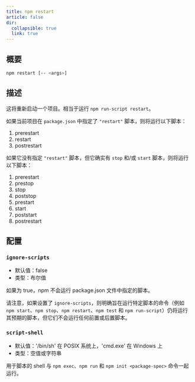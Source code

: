 ```yaml
---
title: npm restart
article: false
dir:
  collapsible: true
  link: true
---
```


## 概要

```bash
npm restart [-- <args>]
```

## 描述

这将重新启动一个项目。相当于运行 `npm run-script restart`。

如果当前项目在 `package.json` 中指定了 `"restart"` 脚本，则将运行以下脚本：

1. prerestart
2. restart
3. postrestart

如果它没有指定 `"restart"` 脚本，但它确实有 `stop` 和/或 `start` 脚本，则将运行以下脚本：

1. prerestart
2. prestop
3. stop
4. poststop
5. prestart
6. start
7. poststart
8. postrestart



## 配置

### `ignore-scripts`

- 默认值：false
- 类型：布尔值

如果为 true，npm 不会运行 package.json 文件中指定的脚本。

请注意，如果设置了 `ignore-scripts`，则明确旨在运行特定脚本的命令（例如 `npm start`、`npm stop`、`npm restart`、`npm test` 和 `npm run-script`）仍将运行其预期的脚本，但它们不会运行任何前置或后置脚本。



### `script-shell`

- 默认值：'/bin/sh' 在 POSIX 系统上，'cmd.exe' 在 Windows 上
- 类型：空值或字符串

用于脚本的 shell 与 `npm exec`、`npm run` 和 `npm init <package-spec>` 命令一起运行。
